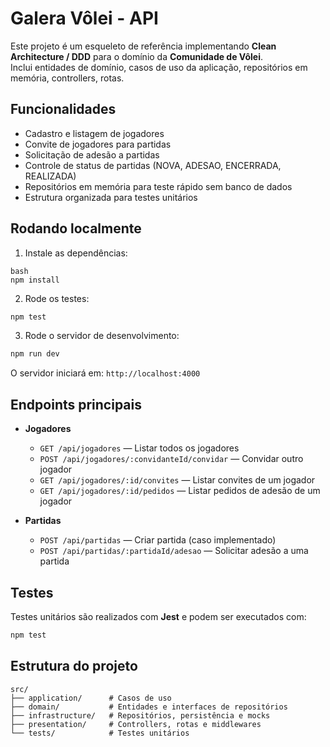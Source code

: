 


# Galera Vôlei - API

Este projeto é um esqueleto de referência implementando **Clean Architecture / DDD** para o domínio da **Comunidade de Vôlei**.  
Inclui entidades de domínio, casos de uso da aplicação, repositórios em memória, controllers, rotas.

## Funcionalidades

- Cadastro e listagem de jogadores
- Convite de jogadores para partidas
- Solicitação de adesão a partidas
- Controle de status de partidas (NOVA, ADESAO, ENCERRADA, REALIZADA)
- Repositórios em memória para teste rápido sem banco de dados
- Estrutura organizada para testes unitários

## Rodando localmente

1. Instale as dependências:
   
`````
bash
npm install
`````

2. Rode os testes:

```bash
npm test
```

3. Rode o servidor de desenvolvimento:

```bash
npm run dev
```

O servidor iniciará em: `http://localhost:4000`

## Endpoints principais

* **Jogadores**

  * `GET /api/jogadores` — Listar todos os jogadores
  * `POST /api/jogadores/:convidanteId/convidar` — Convidar outro jogador
  * `GET /api/jogadores/:id/convites` — Listar convites de um jogador
  * `GET /api/jogadores/:id/pedidos` — Listar pedidos de adesão de um jogador

* **Partidas**

  * `POST /api/partidas` — Criar partida (caso implementado)
  * `POST /api/partidas/:partidaId/adesao` — Solicitar adesão a uma partida

## Testes

Testes unitários são realizados com **Jest** e podem ser executados com:

```bash
npm test
```

## Estrutura do projeto

```
src/
├── application/      # Casos de uso
├── domain/           # Entidades e interfaces de repositórios
├── infrastructure/   # Repositórios, persistência e mocks
├── presentation/     # Controllers, rotas e middlewares
└── tests/            # Testes unitários
```

